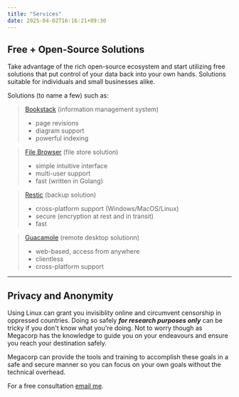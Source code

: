 ```yaml
---
title: "Services"
date: 2025-04-02T16:16:21+09:30
---
```


## Free + Open-Source Solutions
Take advantage of the rich open-source ecosystem and start utilizing free solutions that put control of your data back into your own hands. Solutions suitable for individuals and small businesses alike.

Solutions (to name a few) such as:
> [Bookstack](https://www.bookstackapp.com/) (information management system)
> - page revisions
> - diagram support
> - powerful indexing

> [File Browser](https://github.com/filebrowser/filebrowser) (file store solution)
> - simple intuitive interface
> - multi-user support
> - fast (written in Golang)

> [Restic](https://github.com/restic/restic) (backup solution)
> - cross-platform support (Windows/MacOS/Linux)
> - secure (encryption at rest and in transit)
> - fast

> [Guacamole](https://guacamole.apache.org/) (remote desktop solutionn)
> - web-based, access from anywhere
> - clientless
> - cross-platform support

---

## Privacy and Anonymity
Using Linux can grant you invisiblity online and circumvent censorship in oppressed countries. Doing so safely ***for research purposes only*** can be tricky if you don't know what you're doing. Not to worry though as Megacorp has the knowledge to guide you on your endeavours and ensure you reach your destination safely.

Megacorp can provide the tools and training to accomplish these goals in a safe and secure manner so you can focus on your own goals without the technical overhead.

For a free consultation [email me](mailto:ben.r.harris@protonmail.com).
